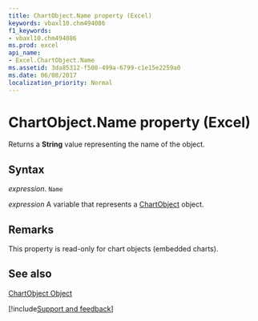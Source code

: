 ```yaml
---
title: ChartObject.Name property (Excel)
keywords: vbaxl10.chm494086
f1_keywords:
- vbaxl10.chm494086
ms.prod: excel
api_name:
- Excel.ChartObject.Name
ms.assetid: 3da85312-f508-499a-6799-c1e15e2259a0
ms.date: 06/08/2017
localization_priority: Normal
---
```



# ChartObject.Name property (Excel)

Returns a  **String** value representing the name of the object.


## Syntax

_expression_. `Name`

_expression_ A variable that represents a [ChartObject](Excel.ChartObject.md) object.


## Remarks

This property is read-only for chart objects (embedded charts).


## See also


[ChartObject Object](Excel.ChartObject.md)

[!include[Support and feedback](~/includes/feedback-boilerplate.md)]